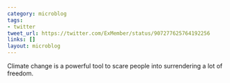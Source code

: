 ```yaml
---
category: microblog
tags:
- twitter
tweet_url: https://twitter.com/ExMember/status/907277625764192256
links: []
layout: microblog
---
```

Climate change is a powerful tool to scare people into surrendering a lot of freedom.

